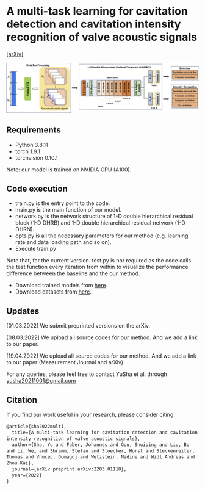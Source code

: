 # A multi-task learning for cavitation detection and cavitation intensity recognition of valve acoustic signals 
[[arXiv]](https://arxiv.org/abs/2203.01118)

![img1](https://github.com/CavitationDetection/1-D-DHRN/blob/main/figs/1-D%20DHRN.png)


## Requirements

- Python 3.8.11
- torch 1.9.1
- torchvision 0.10.1

Note: our model is trained on NVIDIA GPU (A100).

## Code execution

- train.py is the entry point to the code.
- main.py is the main function of our model.
- network.py is the network structure of 1-D double hierarchical residual block (1-D DHRB) and 1-D double hierarchical residual network (1-D DHRN).
- opts.py is all the necessary parameters for our method (e.g. learning rate and data loading path and so on).
- Execute train.py

Note that, for the current version. test.py is nor required as the code calls the test function every iteration from within to visualize the performance difference between the baseline and the our method. 
- Download trained models from [here](https://drive.google.com/drive/folders/14enrN8ZXC9a_7z_5mwkutsHVfV58dwUV?usp=sharing).
- Download datasets from [here](https://drive.google.com/drive/folders/1wCf2v1U1hNK_2sMGOitq-KyuQFk7rXOK?usp=sharing).



## Updates
[01.03.2022] We submit preprinted versions on the arXiv.

[08.03.2022] We upload all source codes for our method. And we add a link to our paper.

[19.04.2022] We upload all source codes for our method. And we add a link to our paper (Measurement Journal and arXiv).


For any queries, please feel free to contact YuSha et al. through yusha20211001@gmail.com

## Citation
If you find our work useful in your research, please consider citing:
```
@article{sha2022multi,
  title={A multi-task learning for cavitation detection and cavitation intensity recognition of valve acoustic signals},
  author={Sha, Yu and Faber, Johannes and Gou, Shuiping and Liu, Bo and Li, Wei and Shramm, Stefan and Stoecker, Horst and Steckenreiter, Thomas and Vnucec, Domagoj and Wetzstein, Nadine and Widl Andreas and Zhou Kai},
  journal={arXiv preprint arXiv:2203.01118},
  year={2022}
}
```
